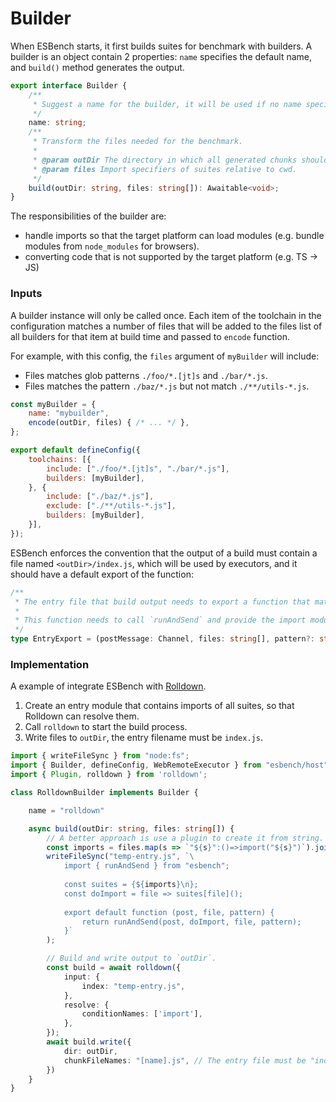 # Builder


When ESBench starts, it first builds suites for benchmark with builders. A builder is an object contain 2 properties: `name` specifies the default name, and `build()` method generates the output.

```typescript
export interface Builder {
	/**
	 * Suggest a name for the builder, it will be used if no name specified from config.
	 */
	name: string;
	/**
	 * Transform the files needed for the benchmark.
	 *
	 * @param outDir The directory in which all generated chunks should be placed.
	 * @param files Import specifiers of suites relative to cwd.
	 */
	build(outDir: string, files: string[]): Awaitable<void>;
}
```

The responsibilities of the builder are:

* handle imports so that the target platform can load modules (e.g. bundle modules from `node_modules` for browsers).
* converting code that is not supported by the target platform (e.g. TS -> JS)

### Inputs

A builder instance will only be called once. Each item of the toolchain in the configuration matches a number of files that will be added to the files list of all builders for that item at build time and passed to `encode` function.

For example, with this config, the `files` argument of `myBuilder` will include:

- Files matches glob patterns `./foo/*.[jt]s` and `./bar/*.js`.
- Files matches the pattern `./baz/*.js` but not match `./**/utils-*.js`.

```javascript
const myBuilder = {
	name: "mybuilder",
	encode(outDir, files) { /* ... */ },
};

export default defineConfig({
	toolchains: [{
		include: ["./foo/*.[jt]s", "./bar/*.js"],
		builders: [myBuilder],
	}, {
		include: ["./baz/*.js"],
		exclude: ["./**/utils-*.js"],
		builders: [myBuilder],
	}],
});
```

ESBench enforces the convention that the output of a build must contain a file named `<outDir>/index.js`, which will be used by executors, and it should have a default export of the function:

```typescript
/**
 * The entry file that build output needs to export a function that match the signature.
 *
 * This function needs to call `runAndSend` and provide the import module function.
 */
type EntryExport = (postMessage: Channel, files: string[], pattern?: string) => Promise<void>;
```


### Implementation

A example of integrate ESBench with [Rolldown](https://github.com/rolldown/rolldown).

1. Create an entry module that contains imports of all suites, so that Rolldown can resolve them.
2. Call `rolldown` to start the build process.
3. Write files to `outDir`, the entry filename must be `index.js`.

```typescript
import { writeFileSync } from "node:fs";
import { Builder, defineConfig, WebRemoteExecutor } from "esbench/host";
import { Plugin, rolldown } from 'rolldown';

class RolldownBuilder implements Builder {

	name = "rolldown"

	async build(outDir: string, files: string[]) {
		// A better approach is use a plugin to create it from string.
		const imports = files.map(s => `"${s}":()=>import("${s}")`).join()
		writeFileSync("temp-entry.js", `\
			import { runAndSend } from "esbench";
			
			const suites = {${imports}\n};
			const doImport = file => suites[file]();
			
			export default function (post, file, pattern) {
				return runAndSend(post, doImport, file, pattern);
			}`
		);

		// Build and write output to `outDir`.
		const build = await rolldown({
			input: {
				index: "temp-entry.js",
			},
			resolve: {
				conditionNames: ['import'],
			},
		});
		await build.write({
			dir: outDir,
			chunkFileNames: "[name].js", // The entry file must be "index.js"
		})
	}
}
```
